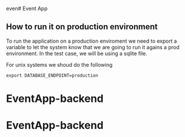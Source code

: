 even# Event App

## How to run it on production environment

To run the application on a production enviroment we need to export a variable to let the system know that we are going to run it agains a prod environment. In the test case, we will be using a sqlite file.

For unix systems we shoud do the following

`export DATABASE_ENDPOINT=production`

# EventApp-backend
# EventApp-backend
